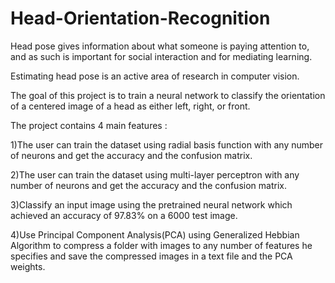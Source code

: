# Head-Orientation-Recognition
Head pose gives information about what someone is paying attention to, and as such is important for social interaction and for mediating learning. 

Estimating head pose is an active area of research in computer vision. 

The goal of this project is to train a neural network to classify the orientation of a centered image of a head as either left, right, or front.

The project contains 4 main features :

1)The user can train the dataset using radial basis function with any number of neurons and get the accuracy and the confusion matrix.

2)The user can train the dataset using multi-layer perceptron with any number of neurons and get the accuracy and the confusion matrix.

3)Classify an input image using the pretrained neural network which achieved an accuracy of 97.83% on a 6000 test image.

4)Use Principal Component Analysis(PCA) using Generalized Hebbian Algorithm to compress a folder with images to any number of features he specifies and save the compressed images in a text file and the PCA weights.
